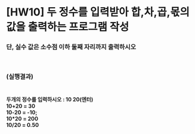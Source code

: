 # [HW10] 두 정수를 입력받아 합,차,곱,몫의 값을 출력하는 프로그램 작성
<h3>
단, 실수 값은 소수점 이하 둘째 자리까지 출력하시오


</br></br>
(실행결과)
</br></br></h3>
<h4>
두개의 정수를 입력하시오 : 10 20(엔터)</br> 10+20 = 30</br>
10-20 = -10;</br>
10*20 = 200</br>
10/20 = 0.50
</h4>